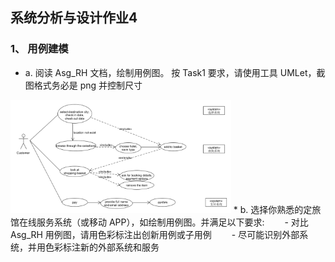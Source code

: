 ## 系统分析与设计作业4  
### 1、 用例建模  
* a. 阅读 Asg_RH 文档，绘制用例图。 按 Task1 要求，请使用工具 UMLet，截图格式务必是 png 并控制尺寸  
<img src="https://github.com/YitingKikyo/YitingKikyo.github.io/blob/master/_post/SystemAnalysis/pictures/reverse%20hotel.png" width= "70%">  
* b. 选择你熟悉的定旅馆在线服务系统（或移动 APP），如绘制用例图。并满足以下要求:  
&emsp;&emsp;- 对比 Asg_RH 用例图，请用色彩标注出创新用例或子用例  
&emsp;&emsp;- 尽可能识别外部系统，并用色彩标注新的外部系统和服务  


